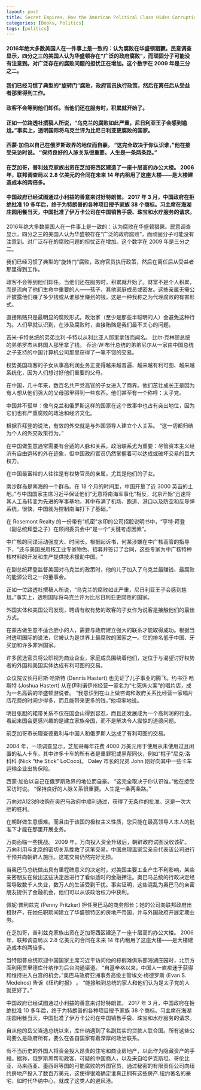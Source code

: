 ```yaml
---
layout: post
title: Secret Empires. How the American Political Class Hides Corruption and Enriches Family and Friends
categories: [Books, Politics]
tags: [politics]
---
```

#### 2016年绝大多数美国人在一件事上是一致的：认为腐败在华盛顿猖獗。民意调查显示，四分之三的美国人认为华盛顿存在“广泛的政府腐败”，而顽固分子可能没有注意到。对广泛存在的腐败问题的担忧正在增加。这个数字在 2009 年是三分之二。
#### 我们已经习惯了典型的“旋转门”腐败，政府官员执行政策，然后在离任后从受益者那里得到工作。
#### 政客不会等到他们卸任。当他们还在服务时，积累就开始了。
#### 正如一位路透社撰稿人所说，“乌克兰的腐败如此严重，尼日利亚王子会感到尴尬。”事实上，透明国际将乌克兰评为比尼日利亚更腐败的国家。
#### 西蒙·加伯以自己在俄罗斯政界的地位而自豪。 “这完全取决于你认识谁，”他在接受采访时说。 “保持良好的人脉关系很重要。人生是一条两条路。”
#### 在芝加哥，普利兹克家族出资在芝加哥西区建造了一座十层高的办公大楼。 2006 年，联邦调查局以 2.8 亿美元的合同在未来 14 年内租用了这座大楼——是大楼建造成本的两倍多。
#### 中国政府已经试图通过小利益的善意来讨好特朗普。 2017 年 3 月，中国政府在拒绝批准 10 多年后，终于为特朗普的各种项目授予家族 38 个商标。习主席在海湖庄园用餐当天，中国批准了伊万卡公司在中国销售手袋、珠宝和水疗服务的请求。
<!-- more -->
2016年绝大多数美国人在一件事上是一致的：认为腐败在华盛顿猖獗。民意调查显示，四分之三的美国人认为华盛顿存在“广泛的政府腐败”，而顽固分子可能没有注意到。对广泛存在的腐败问题的担忧正在增加。这个数字在 2009 年是三分之二。

我们已经习惯了典型的“旋转门”腐败，政府官员执行政策，然后在离任后从受益者那里得到工作。

政客不会等到他们卸任。当他们还在服务时，积累就开始了。财富不是个人积累，而是流向了他们生命中重要的人——孩子、其他家庭成员或密友。这些亲属无需公开披露他们赚了多少钱或从谁那里赚到的钱。这是一种我称之为代理腐败的有害形式。

直接贿赂只是最明显的腐败形式。政治家（至少是那些半聪明的人）会避免这种行为。人们早就认识到，在涉及腐败时，直接贿赂是我们最不关心的问题。

吉米·卡特总统的弟弟比利·卡特以从利比亚人那里拿钱而闻名。 比尔·克林顿总统的弟弟罗杰从韩国人那里拿了钱。 乔治·W·布什总统的弟弟尼尔从一家由中国总统之子支持的中国计算机公司那里获得了一笔不错的交易。

权势美国政客的子女从事高利润业务正变得越来越普遍、越来越有利可图、越来越系统化，因为人们想讨好他们重要的父母。

在中国，几十年来，数百名共产党高官的子女进入了商界。他们茁壮成长正是因为有人想从他们强大的父母那里得到一些东西。他们甚至有一个称呼：太子党。

中国并不孤单：像乌克兰和俄罗斯这样的国家在这个故事中也占有突出地位，因为它们也有严重腐败的政治和经济文化。

根据乔拜登的说法，有效的外交就是与外国领导人建立个人关系。 “这一切都归结为个人的外交政策行为。”

在中国做生意通常需要有合适的人脉和关系。政治联系尤为重要：尽管资本主义经济有自由运转的外在迹象，但中国政府官员仍然掌握着可以达成或破坏交易的巨大权力。

在中国最富裕的人往往是有权势官员的亲属，尤其是他们的子女。

南沙群岛是南海的一个群岛。在 18 个月的时间里，中国开垦了近 3000 英亩的土地。”与中国国家主席习近平保证他们“无意将南海军事化”相反，北京开始“迅速将其人工岛转变为先进的军事基地，其中布满了机场、跑道、港口以及防空和反导弹系统。很快，中国就为控制南海打下了基础。”

在 Rosemont Realty 的一份带有“机密”水印的公司招股说明书中，“亨特·拜登（副总统拜登之子）在顾问委员会中”是一个“关键考虑因素”。

中广核的间谍活动强度大、时间长。根据起诉书，何某涉嫌在中广核高管的指导下，“还与美国民用核工业专家物色、招募并签订了合同，这些专家为中广核特种核材料的开发和生产提供技术援助中国。“

在副总统拜登监督美国对乌克兰的政策时，他的儿子加入了乌克兰最赚钱、最腐败的能源公司之一的董事会。

正如一位路透社撰稿人所说，“乌克兰的腐败如此严重，尼日利亚王子会感到尴尬。”事实上，透明国际将乌克兰评为比尼日利亚更腐败的国家。

外国实体和美国公司发现，聘请有权有势的政客的子女作为说客是接触他们的最佳方式。

在蒙古做生意不适合胆小的人，需要与政府建立强大的联系才能取得成功。根据当时透明国际的说法，它被认为是世界上最腐败的国家之一。它的排名低于中国、牙买加和许多非洲国家。

许多民选官员将公职视为商业企业，家庭成员围绕着他们，定位于与渴望讨好权势者的外国和美国实体达成有利可图的交易。

众议院议长丹尼斯·哈斯特 (Dennis Hastert) 也见证了儿子事业的腾飞。约书亚·哈斯特 (Joshua Hastert) 从在伊利诺伊州经营一家名为“七死纵火案”的唱片店，成为一名高薪的华盛顿游说者。 “我意识到在山上做咨询和政府关系比经营一家唱片店花费的时间少得多，而且能带来更多的钱，”他坦率地说。

明目张胆的裙带关系不仅在国会山得到容忍，而且还发展成为一个高利润的行业。看起来国会更感兴趣的是建立家族帝国，而不是解决令人震惊的道德问题。

前芝加哥市长理查德戴利与中国人和俄罗斯人达成了有利可图的交易。

2004 年，一项调查显示，芝加哥每年花费 4000 万美元用于使用从未使用过且闲置的私人卡车。其中许多卡车的所有者是重罪犯或黑帮同伙，例如“棍子”尼克·洛科科 (Nick “the Stick” LoCoco)。 Daley 市长的兄弟 John 刚好向其中一些卡车运输企业出售保险。

西蒙·加伯以自己在俄罗斯政界的地位而自豪。 “这完全取决于你认识谁，”他在接受采访时说。 “保持良好的人脉关系很重要。人生是一条两条路。”

万向对A123的收购在奥巴马政府中顺利通过，获得了无条件的批准。这是一次大胆的胜利。 

在朝鲜做生意很难。而且由于该国的极权主义性质，您只能在最高领导人本人的批准下才能在那里开展业务。

万向面临一些挑战。 2009 年，万向投入资金升级后，朝鲜政府试图没收该矿。万向利用与北京的密切关系挽救了这笔交易。中国总理温家宝亲自代表该公司进行干预并向朝鲜人施压。这笔交易仍然完好无损。

当奥巴马总统做出具有里程碑意义的决定时，对美国主要工业产生不利影响，某些亲密朋友在做出这些决定后进行了看似适时的金融押注。奥巴马总统的行政决定经常导致数千人失业，数万人的生活受到干扰。事实证明，这些混乱为奥巴马的亲密朋友提供了金融机会，他们可以从该政治权力中获利。

佩妮·普利兹克 (Penny Pritzker) 担任奥巴马的商务部长；她的公司向联邦政府出租财产，在她任职期间建立了华盛顿特区的房地产帝国，并与外国政府开展定期业务。

在芝加哥，普利兹克家族出资在芝加哥西区建造了一座十层高的办公大楼。 2006 年，联邦调查局以 2.8 亿美元的合同在未来 14 年内租用了这座大楼——是大楼建造成本的两倍多。

当特朗普总统欢迎中国国家主席习近平访问他的棕榈滩俱乐部海湖庄园时，北京方面利用贾里德库什纳作为后台沟通渠道。 “自基辛格以来，中国人一直痴迷于获得和维持进入白宫的机会，”奥巴马政府亚洲事务高级主管埃文·梅德罗斯 (Evan S. Medeiros) 告诉《纽约时报》 。 “能接触到总统的家人和他们认为是太子党的人就更好了。”

中国政府已经试图通过小利益的善意来讨好特朗普。 2017 年 3 月，中国政府在拒绝批准 10 多年后，终于为特朗普的各种项目授予家族 38 个商标。习主席在海湖庄园用餐当天，中国批准了伊万卡公司在中国销售手袋、珠宝和水疗服务的请求。 

自从他的岳父当选总统以来，库什纳遇到了名副其实的贷款人联合国。所有这些公司要么是政府所有，要么在各自国家有着深厚的政治联系。

有不当历史的外国人将资金投入昂贵的住宅和商业房地产，以此作为隐藏资产的手段。据称，俄罗斯黑帮和政客、可疑的中国商人，以及来自哈萨克斯坦、哥伦比亚、马来西亚、墨西哥等国的可能腐败的外国官员，通过秘密的有限责任公司向纽约房地产投入了数百万美元，这使得很难确定谁真正拥有这些房产.纽约著名的豪宅，如时代华纳中心，就成了这类人的避风港。
